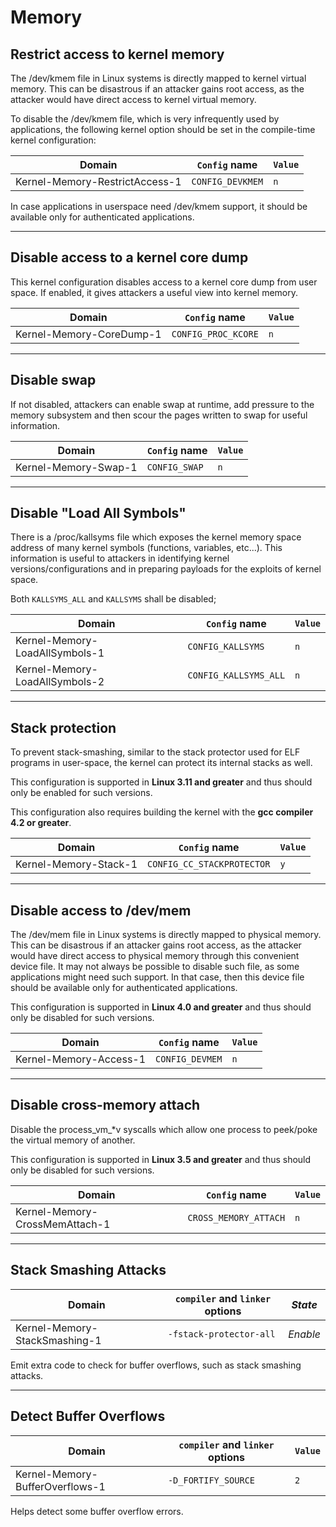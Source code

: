 # Memory

## Restrict access to kernel memory

The /dev/kmem file in Linux systems is directly mapped to kernel virtual memory. This can be disastrous if an attacker gains root access, as the attacker would have direct access to kernel virtual memory.

To disable the /dev/kmem file, which is very infrequently used by applications, the following kernel option should be set in the compile-time kernel configuration:

<!-- section-config -->

Domain                         | `Config` name    | `Value`
------------------------------ | ---------------- | -------
Kernel-Memory-RestrictAccess-1 | `CONFIG_DEVKMEM` | `n`

<!-- end-section-config -->

In case applications in userspace need /dev/kmem support, it should be available only for authenticated applications.

--------------------------------------------------------------------------------

## Disable access to a kernel core dump

This kernel configuration disables access to a kernel core dump from user space. If enabled, it gives attackers a useful view into kernel memory.

<!-- section-config -->

Domain                   | `Config` name       | `Value`
------------------------ | ------------------- | -------
Kernel-Memory-CoreDump-1 | `CONFIG_PROC_KCORE` | `n`

<!-- end-section-config -->

--------------------------------------------------------------------------------

## Disable swap

If not disabled, attackers can enable swap at runtime, add pressure to the memory subsystem and then scour the pages written to swap for useful information.

<!-- section-config -->

Domain               | `Config` name | `Value`
-------------------- | ------------- | -------
Kernel-Memory-Swap-1 | `CONFIG_SWAP` | `n`

<!-- end-section-config -->

--------------------------------------------------------------------------------

<!-- pagebreak -->

## Disable "Load All Symbols"

There is a /proc/kallsyms file which exposes the kernel memory space address of many kernel symbols (functions, variables, etc...). This information is useful to attackers in identifying kernel versions/configurations and in preparing payloads for the exploits of kernel space.

Both `KALLSYMS_ALL` and `KALLSYMS` shall be disabled;

<!-- section-config -->

Domain                         | `Config` name         | `Value`
------------------------------ | --------------------- | -------
Kernel-Memory-LoadAllSymbols-1 | `CONFIG_KALLSYMS`     | `n`
Kernel-Memory-LoadAllSymbols-2 | `CONFIG_KALLSYMS_ALL` | `n`

<!-- end-section-config -->

--------------------------------------------------------------------------------

## Stack protection

To prevent stack-smashing, similar to the stack protector used for ELF programs in user-space, the kernel can protect its internal stacks as well.

This configuration is supported in **Linux 3.11 and greater** and thus should only be enabled for such versions.

This configuration also requires building the kernel with the **gcc compiler 4.2 or greater**.

<!-- section-config -->

Domain                | `Config` name              | `Value`
--------------------- | -------------------------- | -------
Kernel-Memory-Stack-1 | `CONFIG_CC_STACKPROTECTOR` | `y`

<!-- end-section-config -->

--------------------------------------------------------------------------------

## Disable access to /dev/mem

The /dev/mem file in Linux systems is directly mapped to physical memory. This can be disastrous if an attacker gains root access, as the attacker would have direct access to physical memory through this convenient device file. It may not always be possible to disable such file, as some applications might need such support. In that case, then this device file should be available only for authenticated applications.

This configuration is supported in **Linux 4.0 and greater** and thus should only be disabled for such versions.

<!-- section-config -->

Domain                 | `Config` name   | `Value`
---------------------- | --------------- | -------
Kernel-Memory-Access-1 | `CONFIG_DEVMEM` | `n`

<!-- end-section-config -->

--------------------------------------------------------------------------------

<!-- pagebreak -->

## Disable cross-memory attach

Disable the process_vm_*v syscalls which allow one process to peek/poke the virtual memory of another.

This configuration is supported in **Linux 3.5 and greater** and thus should only be disabled for such versions.

<!-- section-config -->

Domain                         | `Config` name         | `Value`
------------------------------ | --------------------- | -------
Kernel-Memory-CrossMemAttach-1 | `CROSS_MEMORY_ATTACH` | `n`

<!-- end-section-config -->

--------------------------------------------------------------------------------

## Stack Smashing Attacks

<!-- section-config -->

Domain                        | `compiler` and `linker` options | _State_
----------------------------- | ------------------------------- | --------
Kernel-Memory-StackSmashing-1 | `-fstack-protector-all`         | _Enable_

<!-- end-section-config -->

Emit extra code to check for buffer overflows, such as stack smashing attacks.

--------------------------------------------------------------------------------

## Detect Buffer Overflows

<!-- section-config -->

Domain                          | `compiler` and `linker` options | `Value`
------------------------------- | ------------------------------- | -------
Kernel-Memory-BufferOverflows-1 | `-D_FORTIFY_SOURCE`             | `2`

<!-- end-section-config -->

Helps detect some buffer overflow errors.
